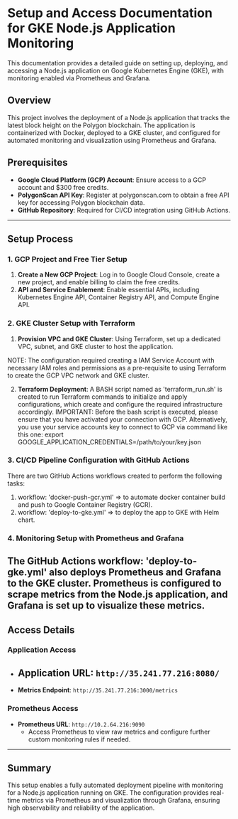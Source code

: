 # Setup and Access Documentation for GKE Node.js Application Monitoring

This documentation provides a detailed guide on setting up, deploying, and accessing a Node.js application on Google Kubernetes Engine (GKE), with monitoring enabled via Prometheus and Grafana.

## Overview

This project involves the deployment of a Node.js application that tracks the latest block height on the Polygon blockchain. The application is containerized with Docker, deployed to a GKE cluster, and configured for automated monitoring and visualization using Prometheus and Grafana.

## Prerequisites

- **Google Cloud Platform (GCP) Account**: Ensure access to a GCP account and $300 free credits.
- **PolygonScan API Key**: Register at polygonscan.com to obtain a free API key for accessing Polygon blockchain data.
- **GitHub Repository**: Required for CI/CD integration using GitHub Actions.

---

## Setup Process

### 1. GCP Project and Free Tier Setup

1. **Create a New GCP Project**: Log in to Google Cloud Console, create a new project, and enable billing to claim the free credits.
2. **API and Service Enablement**: Enable essential APIs, including Kubernetes Engine API, Container Registry API, and Compute Engine API.

### 2. GKE Cluster Setup with Terraform

1. **Provision VPC and GKE Cluster**: Using Terraform, set up a dedicated VPC, subnet, and GKE cluster to host the application. 

NOTE: The configuration required creating a IAM Service Account with necessary IAM roles and permissions as a pre-requisite to using Terraform to create the GCP VPC network and GKE cluster.

2. **Terraform Deployment**: 
A BASH script named as 'terraform_run.sh' is created to run Terraform commands to initialize and apply configurations, which create and configure the required infrastructure accordingly.
IMPORTANT:  Before the bash script is executed, please ensure that you have activated your connection with GCP. Alternatively, you use your service accounts key to connect to GCP via command like this one: 
        export GOOGLE_APPLICATION_CREDENTIALS=/path/to/your/key.json

### 3. CI/CD Pipeline Configuration with GitHub Actions

There are two GitHub Actions workflows created to perform the following tasks:
1. workflow: 'docker-push-gcr.yml' => to automate docker container build and push to Google Container Registry (GCR).
2. workflow: 'deploy-to-gke.yml' => to deploy the app to GKE with Helm chart.


### 4. Monitoring Setup with Prometheus and Grafana
The GitHub Actions workflow: 'deploy-to-gke.yml' also deploys Prometheus and Grafana to the GKE cluster. Prometheus is configured to scrape metrics from the Node.js application, and Grafana is set up to visualize these metrics.
---

## Access Details

### Application Access

- **Application URL**: `http://35.241.77.216:8080/`
  -
- **Metrics Endpoint**: `http://35.241.77.216:3000/metrics`


### Prometheus Access

- **Prometheus URL**: `http://10.2.64.216:9090`
  - Access Prometheus to view raw metrics and configure further custom monitoring rules if needed.


---

## Summary

This setup enables a fully automated deployment pipeline with monitoring for a Node.js application running on GKE. The configuration provides real-time metrics via Prometheus and visualization through Grafana, ensuring high observability and reliability of the application.
